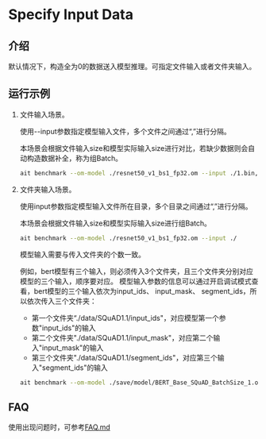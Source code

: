 # Specify Input Data

## 介绍

默认情况下，构造全为0的数据送入模型推理。可指定文件输入或者文件夹输入。

## 运行示例
1. 文件输入场景。

    使用--input参数指定模型输入文件，多个文件之间通过“,”进行分隔。

    本场景会根据文件输入size和模型实际输入size进行对比，若缺少数据则会自动构造数据补全，称为组Batch。

    ```bash
    ait benchmark --om-model ./resnet50_v1_bs1_fp32.om --input ./1.bin,./2.bin,./3.bin,./4.bin,./5.bin
    ```

2. 文件夹输入场景。

    使用input参数指定模型输入文件所在目录，多个目录之间通过“,”进行分隔。

    本场景会根据文件输入size和模型实际输入size进行组Batch。

    ```bash
    ait benchmark --om-model ./resnet50_v1_bs1_fp32.om --input ./
    ```

    模型输入需要与传入文件夹的个数一致。

    例如，bert模型有三个输入，则必须传入3个文件夹，且三个文件夹分别对应模型的三个输入，顺序要对应。
    模型输入参数的信息可以通过开启调试模式查看，bert模型的三个输入依次为input_ids、 input_mask、 segment_ids，所以依次传入三个文件夹：

    - 第一个文件夹“./data/SQuAD1.1/input_ids"，对应模型第一个参数"input_ids"的输入
    - 第二个文件夹"./data/SQuAD1.1/input_mask"，对应第二个输入"input_mask"的输入
    - 第三个文件夹"./data/SQuAD1.1/segment_ids"，对应第三个输入"segment_ids"的输入

    ```bash
    ait benchmark --om-model ./save/model/BERT_Base_SQuAD_BatchSize_1.om --input ./data/SQuAD1.1/input_ids,./data/SQuAD1.1/input_mask,./data/SQuAD1.1/segment_ids
    ```

## FAQ
使用出现问题时，可参考[FAQ.md](../../../../docs/benchmark/FAQ.md)
